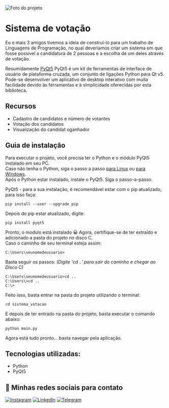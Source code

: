 ![Foto do projeto](https://github.com/lezzin/sistema_de_votacao/assets/103830032/b79470cf-1cb6-43fd-8bb5-1703b7447d7a)

# Sistema de votação

Eu e mais 3 amigos tivemos a ideia de construí-lo para um trabalho de Linguagens de Programação, no qual deveríamos criar um sistema em que fosse possivel a candidatura de 2 pessoas e a escolha de um deles através de votação.

Resumidamente [PyQt5](https://www.riverbankcomputing.com/static/Docs/PyQt5/) PyQt5 é um kit de ferramentas de interface de usuário de plataforma cruzada, um conjunto de ligações Python para Qt v5. Pode-se desenvolver um aplicativo de desktop interativo com muita facilidade devido às ferramentas e à simplicidade oferecidas por esta biblioteca.

## Recursos

* Cadastro de candidatos e número de votantes
* Votação dos candidatos
* Visualização do candidat oganhador

## Guia de instalação

Para executar o projeto, você precisa ter o Python e o módulo PyQt5 instalado em seu PC. <br>
Caso não tenha o Python, siga o passo a passo [para Linux](https://python.org.br/instalacao-linux/) ou [para Windows](https://python.org.br/instalacao-windows/).<br>
Após o Python estar instalado, instale o PyQt5. Siga o passo-a-passo.

PyQt5 - para a sua instalação, é recomendável estar com o pip atualizado, para isso faça:
```
pip install --user --upgrade pip 
```
Depois do pip estar atualizado, digite:
```
pip install pyqt5
```
Pronto, o modulo está instalado 😀
Agora, certifique-se de ter extraído e adicionado a pasta do projeto no disco C.<br>
Caso o caminho de seu terminal esteja assim:
```
C:\Users\seunomedeusuario>
```
Basta seguir os passos: *(Digite 'cd ..' para sair do caminho e chegar ao Disco C)*
```
C:\Users\seunomedeusuario>cd ..
C:\Users\>cd ..
C:\>
```
Feito isso, basta entrar na pasta do projeto utilizando o terminal:
```
cd sistema_votacao
```
E depois de ter entrado na pasta do projeto, basta executar o comando abaixo:
```
python main.py
```

Agora está tudo pronto... basta navegar pela aplicação.

## Tecnologias utilizadas:

* Python
* PyQt5

## 🔗 Minhas redes sociais para contato

[![Instagram](https://img.shields.io/badge/Instagram-E4405F?style=for-the-badge&logo=instagram&logoColor=white)](https://www.instagram.com/leandroadrian_/)
[![LinkedIn](https://img.shields.io/badge/LinkedIn-0077B5?style=for-the-badge&logo=linkedin&logoColor=white)](https://www.linkedin.com/in/leandro-adrian)
[![Telegram](https://img.shields.io/badge/Telegram-2CA5E0?style=for-the-badge&logo=telegram&logoColor=white)](https://t.me/LeandroAdrian)
